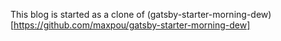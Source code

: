This blog is started as a clone of (gatsby-starter-morning-dew)[https://github.com/maxpou/gatsby-starter-morning-dew]
